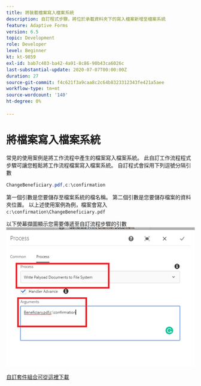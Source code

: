 ```yaml
---
title: 將裝載檔案寫入檔案系統
description: 自訂程式步驟，將位於承載資料夾下的寫入檔案新增至檔案系統
feature: Adaptive Forms
version: 6.5
topic: Development
role: Developer
level: Beginner
kt: kt-9859
exl-id: bab7c403-ba42-4a91-8c86-90b43ca6026c
last-substantial-update: 2020-07-07T00:00:00Z
duration: 27
source-git-commit: f4c621f3a9caa8c2c64b8323312343fe421a5aee
workflow-type: tm+mt
source-wordcount: '140'
ht-degree: 0%

---
```


# 將檔案寫入檔案系統

常見的使用案例是將工作流程中產生的檔案寫入檔案系統。
此自訂工作流程程式步驟可讓您輕鬆將工作流程檔案寫入檔案系統。
自訂程式會採用下列逗號分隔引數

```java
ChangeBeneficiary.pdf,c:\confirmation
```

第一個引數是您要儲存至檔案系統的檔名稱。 第二個引數是您要儲存檔案的資料夾位置。 以上述使用案例為例，檔案會寫入 `c:\confirmation\ChangeBeneficiary.pdf`

以下熒幕擷圖顯示您需要傳遞至自訂流程步驟的引數
![write-payload-file-system](assets/write-payload-file-system.png)

[自訂套件組合可從這裡下載](/help/forms/assets/common-osgi-bundles/SetValueApp.core-1.0-SNAPSHOT.jar)
